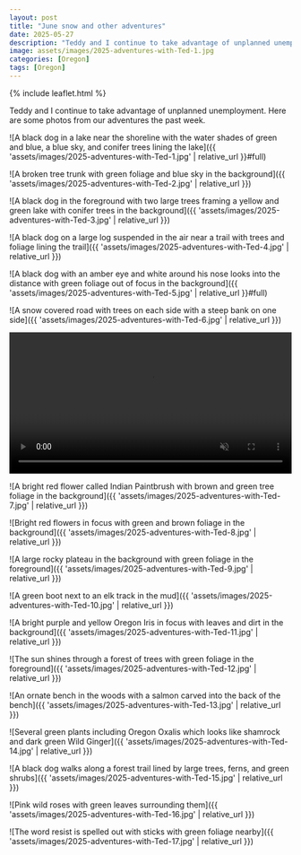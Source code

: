 ```yaml
---
layout: post
title: "June snow and other adventures"
date: 2025-05-27
description: "Teddy and I continue to take advantage of unplanned unemployment."
image: assets/images/2025-adventures-with-Ted-1.jpg
categories: [Oregon]
tags: [Oregon]
---
```


{% include leaflet.html %}

Teddy and I continue to take advantage of unplanned unemployment. Here are some photos from our adventures the past week.

![A black dog in a lake near the shoreline with the water shades of green and blue, a blue sky, and conifer trees lining the lake]({{ 'assets/images/2025-adventures-with-Ted-1.jpg' | relative_url }}#full)

![A broken tree trunk with green foliage and blue sky in the background]({{ 'assets/images/2025-adventures-with-Ted-2.jpg' | relative_url }})

![A black dog in the foreground with two large trees framing a yellow and green lake with conifer trees in the background]({{ 'assets/images/2025-adventures-with-Ted-3.jpg' | relative_url }})

![A black dog on a large log suspended in the air near a trail with trees and foliage lining the trail]({{ 'assets/images/2025-adventures-with-Ted-4.jpg' | relative_url }})

![A black dog with an amber eye and white around his nose looks into the distance with green foliage out of focus in the background]({{ 'assets/images/2025-adventures-with-Ted-5.jpg' | relative_url }}#full)

![A snow covered road with trees on each side with a steep bank on one side]({{ 'assets/images/2025-adventures-with-Ted-6.jpg' | relative_url }})

<video width="100%" autoplay loop muted playsinline preload="true">
  <source src="{{ 'assets/video/ted-snow.mp4' | relative_url }}" type="video/mp4">
</video>

![A bright red flower called Indian Paintbrush with brown and green tree foliage in the background]({{ 'assets/images/2025-adventures-with-Ted-7.jpg' | relative_url }})

![Bright red flowers in focus with green and brown foliage in the background]({{ 'assets/images/2025-adventures-with-Ted-8.jpg' | relative_url }})

![A large rocky plateau in the background with green foliage in the foreground]({{ 'assets/images/2025-adventures-with-Ted-9.jpg' | relative_url }})

![A green boot next to an elk track in the mud]({{ 'assets/images/2025-adventures-with-Ted-10.jpg' | relative_url }})

![A bright purple and yellow Oregon Iris in focus with leaves and dirt in the background]({{ 'assets/images/2025-adventures-with-Ted-11.jpg' | relative_url }})

![The sun shines through a forest of trees with green foliage in the foreground]({{ 'assets/images/2025-adventures-with-Ted-12.jpg' | relative_url }})

![An ornate bench in the woods with a salmon carved into the back of the bench]({{ 'assets/images/2025-adventures-with-Ted-13.jpg' | relative_url }})

![Several green plants including Oregon Oxalis which looks like shamrock and dark green Wild Ginger]({{ 'assets/images/2025-adventures-with-Ted-14.jpg' | relative_url }})

![A black dog walks along a forest trail lined by large trees, ferns, and green shrubs]({{ 'assets/images/2025-adventures-with-Ted-15.jpg' | relative_url }})

![Pink wild roses with green leaves surrounding them]({{ 'assets/images/2025-adventures-with-Ted-16.jpg' | relative_url }})

![The word resist is spelled out with sticks with green foliage nearby]({{ 'assets/images/2025-adventures-with-Ted-17.jpg' | relative_url }})

<div class="map" id="map"></div>

<script>
    var map = L.map('map').setView([44.9299936, -122.4475255], 11) 

    L.tileLayer('{{ site.data.maptiles.tiles }}', {
    attribution: '{{ site.data.maptiles.attribution }}',
    subdomains: 'abcd',
    maxZoom: {{ site.data.maptiles.max-zoom }}
    }).addTo(map);

    // Function to add GeoJSON layers
    function addGeoJsonLayer(url, color) {
      fetch(url)
        .then(response => response.json())
        .then(data => {
          L.geoJSON(data, {
            style: function () {
              return { color: color };
            }
          }).addTo(map);
        });
    }

    // Add three different GeoJSON layers
    addGeoJsonLayer("{{ 'assets/data/2025/2025-molalla-corridor.json' | relative_url }}", 'red');
    addGeoJsonLayer("{{ 'assets/data/2025/2025-joyce-lake.json' | relative_url }}", '#B818D9');
    addGeoJsonLayer("{{ 'assets/data/2025/2025-silver-falls.json' | relative_url }}", 'blue');    

</script>
